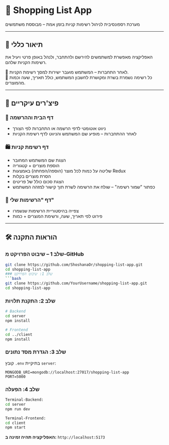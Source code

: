 # 🛒 Shopping List App

מערכת רספונסיבית לניהול רשימות קניות בזמן אמת – מבוססת משתמשים 

---

## 📌 תיאור כללי

האפליקציה מאפשרת למשתמשים להירשם ולהתחבר, ולנהל באופן פרטי ויעיל את רשימות הקניות שלהם.

🔐 לאחר התחברות – המשתמש מועבר ישירות למסך רשימת הקניות.  
📁 כל רשימה נשמרת בשרת ומקושרת לחשבון המשתמש, כולל תאריך, שעה וכמות מהמוצרים.

---

## 🧩 פיצ'רים עיקריים

### 👤 דף הבית וההרשמה
- ניווט אוטומטי לדפי הרשמה או התחברות לפי הצורך
- לאחר ההתחברות – מופיע שם המשתמש והניווט לדף רשימת הקניות

### 🛍️ דף רשימת קניות
- הצגת שם המשתמש המחובר
- הוספת מוצרים + קטגוריה
- שליטה על כמות לכל מוצר (הוספה/הפחתה) באמצעות Redux
- הסרת מוצרים בקלות
- הצגת סכום כולל של פריטים
- כפתור "שמור רשימה" – שולח את הרשימה לשרת תוך קישור למזהה המשתמש

### 📜 דף "הרשימות שלי"
- צפייה בהיסטוריית הרשימות שנשמרו
- פירוט לפי תאריך, שעה, ורשימת המוצרים + כמות

---

## 🛠️ הוראות התקנה

### שלב 1 – שיבוט הפרויקט מ-GitHub

```bash
git clone https://github.com/ShoshanaOr/shopping-list-app.git
cd shopping-list-app
### שלב 1: שיבוט הפרויקט
```bash
git clone https://github.com/YourUsername/shopping-list-app.git
cd shopping-list-app
```

### שלב 2: התקנת תלויות
```bash
# Backend
cd server
npm install

# Frontend  
cd ../client
npm install
```

### שלב 3: הגדרת מסד נתונים
  קובץ `.env` בתיקיית `server`:
```env
MONGODB_URI=mongodb://localhost:27017/shopping-list-app
PORT=5000
```

### שלב 4: הפעלה
```bash
Terminal-Backend:
cd server
npm run dev

Terminal-Frontend:
cd client  
npm start
```

**האפליקציה תהיה זמינה ב:** `http://localhost:5173`

